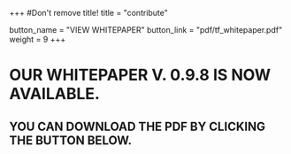 +++
#Don't remove title!
title = "contribute"

button_name = "VIEW WHITEPAPER"
button_link = "pdf/tf_whitepaper.pdf"
weight = 9
+++
# OUR WHITEPAPER V. 0.9.8 IS NOW AVAILABLE.
## YOU CAN DOWNLOAD THE PDF BY CLICKING THE BUTTON BELOW.

